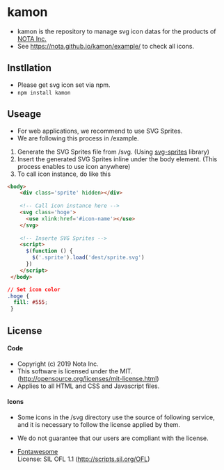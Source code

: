 # kamon
* kamon is the repository to manage svg icon datas for the products of [NOTA Inc.](https://notainc.com)
* See https://nota.github.io/kamon/example/ to check all icons.


## Instllation
* Please get svg icon set via npm.
* `npm install kamon`

## Useage
* For web applications, we recommend to use SVG Sprites.
* We are following this process in /example.
1. Generate the SVG Sprites file from /svg. (Using [svg-sprites](https://www.npmjs.com/package/svg-sprite) library)
2. Insert the generated SVG Sprites inline under the body element. (This process enables to use icon anywhere)
3. To call icon instance, do like this
```html
<body>
    <div class='sprite' hidden></div>  
  
    <!-- Call icon instance here -->
    <svg class='hoge'>
      <use xlink:href='#icon-name'></use>
    </svg>  
  
    <!-- Inserte SVG Sprites -->
    <script>
      $(function () {
        $('.sprite').load('dest/sprite.svg')
      })
    </script>
 </body>
  ```
  
```css
// Set icon color
.hoge {
  fill: #555;
 }
```

## License
#### Code
* Copyright (c) 2019 Nota Inc.
* This software is licensed under the MIT. (http://opensource.org/licenses/mit-license.html)
* Applies to all HTML and CSS and Javascript files.


#### Icons
* Some icons in the /svg directory use the source of following service, and it is necessary to follow the license applied by them.
* We do not guarantee that our users are compliant with the license.

* [Fontawesome](https://fontawesome.com/v4.7.0/license/)  
  License: SIL OFL 1.1 (http://scripts.sil.org/OFL)

